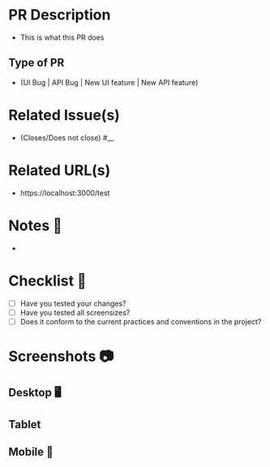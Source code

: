 # PR Description
- This is what this PR does

## Type of PR
- (UI Bug | API Bug | New UI feature | New API feature)

# Related Issue(s)
- (Closes/Does not close) #__

# Related URL(s)
- https://localhost:3000/test

# Notes 📔
-

# Checklist 🏁
- [ ] Have you tested your changes?
- [ ] Have you tested all screensizes?
- [ ] Does it conform to the current practices and conventions in the project?

# Screenshots 📷
## Desktop 🖥️
## Tablet
## Mobile 📱
